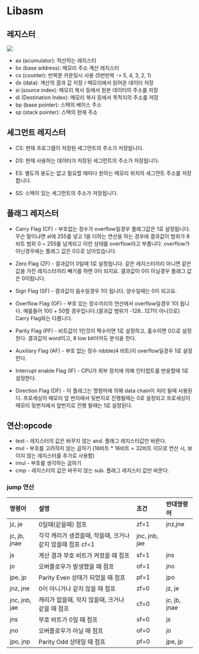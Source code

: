 # Libasm

## 레지스터
![](https://github.com/gurugio/book_assembly_8086_ko/raw/master/assets/cpu.gif)
- ax (acumulator): 적산하는 레지스터
- bx (base address):  메모리 주소 계산 레지스터
- cx (counter): 반복문 카운팅시 사용 (5번반복 -> 5, 4, 3, 2, 1)
- dx (data): 계산의 결과 값 저장 / 메모리에서 읽어온 데이터 저장
- si (source index): 메모리 복사 등에서 원본 데이터의 주소를 저장
- di (Destination Index): 메모리 복사 등에서 목적지의 주소를 저장
- bp (base pointer): 스택의 베이스 주소
- sp (stack pointer): 스택의 현재 주소

## 세그먼트 레지스터
- CS: 현재 프로그램이 저장된 세그먼트의 주소가 저장됩니다.

- DS: 현재 사용하는 데이터가 저장된 세그먼트의 주소가 저장됩니다.

- ES: 별도의 용도는 없고 필요할 때마다 원하는 메모리 위치의 세그먼트 주소를 저장합니다.

- SS: 스택이 있는 세그먼트의 주소가 저장됩니다.

## 플래그 레지스터
- Carry Flag (CF) - 부호없는 정수가 overflow일경우 플래그값은 1로 설정됩니다. 무슨 말이냐면 al에 255를 넣고 1을 더하는 연산을 하는 경우에 결과값이 범위가 8비트 범위 0 ~ 255를 넘게되고 이런 상태를 overflow라고 부릅니다. overflow가 아닌경우에는 플래그 값은 0으로 남아있습니다.

- Zero Flag (ZF) - 결과값이 0일때 1로 설정됩니다. 같은 레지스터끼리 아니면 같은 값을 가진 레지스터끼리 빼기를 하면 0이 되지요. 결과값이 0이 아닐경우 플래그 값은 0이됩니다.

- Sign Flag (SF) - 결과값이 음수일경우 1이 됩니다. 양수일때는 0이 되고요.

- Overflow Flag (OF) - 부호 있는 정수끼리의 연산에서 overflow일경우 1이 됩니다. 예를들어 100 + 50할 경우입니다.(결과값 범위가 -128...127이 아니므로) Carry Flag와는 다릅니다.

- Parity Flag (PF) - 비트값이 1인것이 짝수이면 1로 설정하고, 홀수이면 0으로 설정한다. 결과값이 word이고, 8 low bit이어도 분석을 한다.

- Auxiliary Flag (AF) - 부호 없는 정수 nibble(4 비트)이 overflow일경우 1로 설정한다.

- Interrupt enable Flag (IF) - CPU가 외부 장치에 의해 인터럽트를 반응할때 1로 설정한다.

- Direction Flag (DF) - 이 플래그는 명령어에 의해 data chain이 처리 될때 사용된다. 프로세싱이 메모리 앞 번지에서 뒷번지로 진행될때는 0로 설정되고 프로세싱이 메모리 뒷번지에서 앞번지로 진행 될때는 1로 설정된다.

## 연산:opcode
- test -  레지스터의 값은 바꾸지 않는 and. 플래그 레지스터값만 바뀐다.
- mul - 부호를 고려하지 않는 곱하기 (16비트 * 16비트 = 32비트 이므로 연산 시, 보이지 않는 레지스터를 추가로 사용함)
- imul - 부호를 생각하는 곱하기
- cmp - 레지스터의 값은 바꾸지 않는 sub. 플래그 레지스터 값만 바꾼다.
### jump 연산

| 명령어 | 설명 | 조건 | 반대명령어 |
| :--- | :--- | :--- | :--- |
|jz, je|	0일때(같을때) 점프	|zf=1|	jnz,jne
|jc, jb, jnae|      각각 캐리가 생겼을때, 작을때, 크거나 같지 않을때 점프    cf=1   | jnc, jnb, jae  |
|js           |   계산 결과 부호 비트가 켜졌을 때 점프  |  sf=1 |   jns  |
|jo |   오버플로우가 발생했을 때 점프   | of=1   | jno | 
|jpe, jp|    Parity Even 상태가 되었을 때 점프  |  pf=1  |  jpo  |
|jnz, jne|    0이 아니거나 같지 않을 때 점프  |  zf=0  |  jz, je | 
|jnc, jnb, jae|    캐리가 없을때, 작지 않을때, 크거나 같을 때 점프  |  cf=0 |   jc, jb, jnae  |
|jns|    부호 비트가 0일 때 점프  |  sf=0  |  js | 
|jno|    오버플로우가 아닐 때 점프  |  of=0  |  jo  |
|jpo, jnp|    Parity Odd 상태일 때 점프 |   pf=0  |  jpe, jp  |
